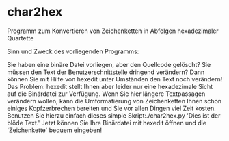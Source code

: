 # char2hex
Programm zum Konvertieren von Zeichenketten in Abfolgen hexadezimaler Quartette

Sinn und Zweck des vorliegenden Programms:

Sie haben eine binäre Datei vorliegen, aber den Quellcode gelöscht?
Sie müssen den Text der Benutzerschnittstelle dringend verändern?
Dann können Sie mit Hilfe von hexedit unter Umständen den Text noch verändern!
Das Problem: hexedit stellt Ihnen aber leider nur eine hexadezimale
Sicht auf die Binärdatei zur Verfügung. Wenn Sie hier längere Textpassagen
verändern wollen, kann die Umformatierung von Zeichenketten
Ihnen schon einiges Kopfzerbrechen bereiten und Sie vor allen
Dingen viel Zeit kosten. Benutzen Sie hierzu einfach dieses simple
Skript:./char2hex.py 'Dies ist der blöde Text.' Jetzt können Sie
Ihre Binärdatei mit hexedit öffnen und die 'Zeichenkette' bequem eingeben!

